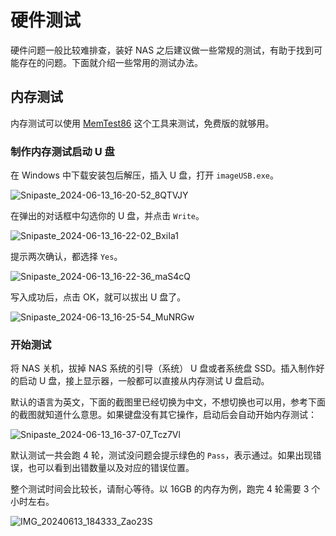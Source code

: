 # 硬件测试

硬件问题一般比较难排查，装好 NAS 之后建议做一些常规的测试，有助于找到可能存在的问题。下面就介绍一些常用的测试办法。

## 内存测试

内存测试可以使用 [MemTest86](https://www.memtest86.com/) 这个工具来测试，免费版的就够用。

### 制作内存测试启动 U 盘

在 Windows 中下载安装包后解压，插入 U 盘，打开 `imageUSB.exe`。

![Snipaste_2024-06-13_16-20-52_8QTVJY](https://img-1255332810.cos.ap-chengdu.myqcloud.com/Snipaste_2024-06-13_16-20-52_8QTVJY.png)

在弹出的对话框中勾选你的 U 盘，并点击 `Write`。

![Snipaste_2024-06-13_16-22-02_BxiIa1](https://img-1255332810.cos.ap-chengdu.myqcloud.com/Snipaste_2024-06-13_16-22-02_BxiIa1.png)

提示两次确认，都选择 `Yes`。

![Snipaste_2024-06-13_16-22-36_maS4cQ](https://img-1255332810.cos.ap-chengdu.myqcloud.com/Snipaste_2024-06-13_16-22-36_maS4cQ.png)

写入成功后，点击 OK，就可以拔出 U 盘了。

![Snipaste_2024-06-13_16-25-54_MuNRGw](https://img-1255332810.cos.ap-chengdu.myqcloud.com/Snipaste_2024-06-13_16-25-54_MuNRGw.png)

### 开始测试

将 NAS 关机，拔掉 NAS 系统的引导（系统） U 盘或者系统盘 SSD。插入制作好的启动 U 盘，接上显示器，一般都可以直接从内存测试 U 盘启动。

默认的语言为英文，下面的截图里已经切换为中文，不想切换也可以用，参考下面的截图就知道什么意思。如果键盘没有其它操作，启动后会自动开始内存测试：

![Snipaste_2024-06-13_16-37-07_Tcz7Vl](https://img-1255332810.cos.ap-chengdu.myqcloud.com/Snipaste_2024-06-13_16-37-07_Tcz7Vl.jpg)

默认测试一共会跑 4 轮，测试没问题会提示绿色的 `Pass`，表示通过。如果出现错误，也可以看到出错数量以及对应的错误位置。

整个测试时间会比较长，请耐心等待。以 16GB 的内存为例，跑完 4 轮需要 3 个小时左右。

![IMG_20240613_184333_Zao23S](https://img-1255332810.cos.ap-chengdu.myqcloud.com/IMG_20240613_184333_Zao23S.jpg)